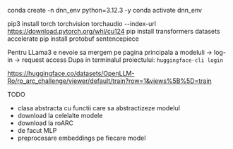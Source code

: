 conda create -n dnn_env python=3.12.3 -y
conda activate dnn_env

pip3 install torch torchvision torchaudio --index-url https://download.pytorch.org/whl/cu124
pip install transformers datasets accelerate
pip install protobuf sentencepiece

Pentru LLama3 e nevoie sa mergem pe pagina principala a modeluli -> log-in -> request access
Dupa in terminalul proiectului:  `huggingface-cli login`

https://huggingface.co/datasets/OpenLLM-Ro/ro_arc_challenge/viewer/default/train?row=1&views%5B%5D=train

TODO
- clasa abstracta cu functii care sa abstractizeze modelul
- download la celelalte modele
- download la roARC
- de facut MLP
- preprocesare embeddings pe fiecare model